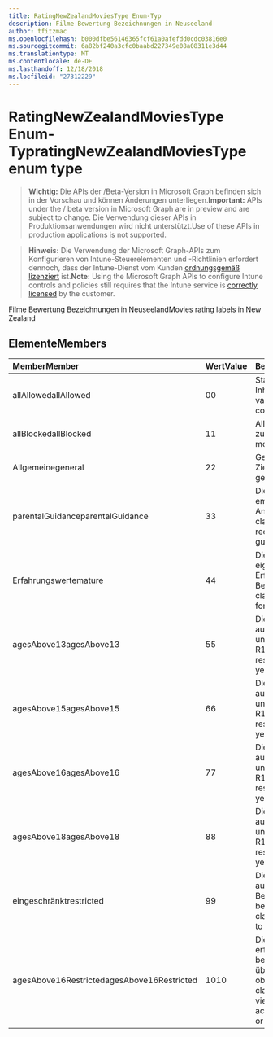 ```yaml
---
title: RatingNewZealandMoviesType Enum-Typ
description: Filme Bewertung Bezeichnungen in Neuseeland
author: tfitzmac
ms.openlocfilehash: b000dfbe56146365fcf61a0afefdd0cdc03816e0
ms.sourcegitcommit: 6a82bf240a3cfc0baabd227349e08a08311e3d44
ms.translationtype: MT
ms.contentlocale: de-DE
ms.lasthandoff: 12/18/2018
ms.locfileid: "27312229"
---
```

# <a name="ratingnewzealandmoviestype-enum-type"></a><span data-ttu-id="28033-103">RatingNewZealandMoviesType Enum-Typ</span><span class="sxs-lookup"><span data-stu-id="28033-103">ratingNewZealandMoviesType enum type</span></span>

> <span data-ttu-id="28033-104">**Wichtig:** Die APIs der /Beta-Version in Microsoft Graph befinden sich in der Vorschau und können Änderungen unterliegen.</span><span class="sxs-lookup"><span data-stu-id="28033-104">**Important:** APIs under the / beta version in Microsoft Graph are in preview and are subject to change.</span></span> <span data-ttu-id="28033-105">Die Verwendung dieser APIs in Produktionsanwendungen wird nicht unterstützt.</span><span class="sxs-lookup"><span data-stu-id="28033-105">Use of these APIs in production applications is not supported.</span></span>

> <span data-ttu-id="28033-106">**Hinweis:** Die Verwendung der Microsoft Graph-APIs zum Konfigurieren von Intune-Steuerelementen und -Richtlinien erfordert dennoch, dass der Intune-Dienst vom Kunden [ordnungsgemäß lizenziert](https://go.microsoft.com/fwlink/?linkid=839381) ist.</span><span class="sxs-lookup"><span data-stu-id="28033-106">**Note:** Using the Microsoft Graph APIs to configure Intune controls and policies still requires that the Intune service is [correctly licensed](https://go.microsoft.com/fwlink/?linkid=839381) by the customer.</span></span>

<span data-ttu-id="28033-107">Filme Bewertung Bezeichnungen in Neuseeland</span><span class="sxs-lookup"><span data-stu-id="28033-107">Movies rating labels in New Zealand</span></span>
## <a name="members"></a><span data-ttu-id="28033-108">Elemente</span><span class="sxs-lookup"><span data-stu-id="28033-108">Members</span></span>
|<span data-ttu-id="28033-109">Member</span><span class="sxs-lookup"><span data-stu-id="28033-109">Member</span></span>|<span data-ttu-id="28033-110">Wert</span><span class="sxs-lookup"><span data-stu-id="28033-110">Value</span></span>|<span data-ttu-id="28033-111">Beschreibung</span><span class="sxs-lookup"><span data-stu-id="28033-111">Description</span></span>|
|:---|:---|:---|
|<span data-ttu-id="28033-112">allAllowed</span><span class="sxs-lookup"><span data-stu-id="28033-112">allAllowed</span></span>|<span data-ttu-id="28033-113">0</span><span class="sxs-lookup"><span data-stu-id="28033-113">0</span></span>|<span data-ttu-id="28033-114">Standardwert, alle Filme Inhalte zulassen</span><span class="sxs-lookup"><span data-stu-id="28033-114">Default value, allow all movies content</span></span>|
|<span data-ttu-id="28033-115">allBlocked</span><span class="sxs-lookup"><span data-stu-id="28033-115">allBlocked</span></span>|<span data-ttu-id="28033-116">1</span><span class="sxs-lookup"><span data-stu-id="28033-116">1</span></span>|<span data-ttu-id="28033-117">Alle Inhalte Filme nicht zulassen</span><span class="sxs-lookup"><span data-stu-id="28033-117">Do not allow any movies content</span></span>|
|<span data-ttu-id="28033-118">Allgemeine</span><span class="sxs-lookup"><span data-stu-id="28033-118">general</span></span>|<span data-ttu-id="28033-119">2</span><span class="sxs-lookup"><span data-stu-id="28033-119">2</span></span>|<span data-ttu-id="28033-120">Geeignet für allgemeine Zielgruppen</span><span class="sxs-lookup"><span data-stu-id="28033-120">Suitable for general audience</span></span>|
|<span data-ttu-id="28033-121">parentalGuidance</span><span class="sxs-lookup"><span data-stu-id="28033-121">parentalGuidance</span></span>|<span data-ttu-id="28033-122">3</span><span class="sxs-lookup"><span data-stu-id="28033-122">3</span></span>|<span data-ttu-id="28033-123">Die Bild-Klassifizierung empfiehlt Eltern Anleitungen</span><span class="sxs-lookup"><span data-stu-id="28033-123">The PG classification recommends parental guidance</span></span>|
|<span data-ttu-id="28033-124">Erfahrungswerte</span><span class="sxs-lookup"><span data-stu-id="28033-124">mature</span></span>|<span data-ttu-id="28033-125">4</span><span class="sxs-lookup"><span data-stu-id="28033-125">4</span></span>|<span data-ttu-id="28033-126">Die M-Klassifizierung eignet sich für über Erfahrungswerte zur Benutzergruppe</span><span class="sxs-lookup"><span data-stu-id="28033-126">The M classification is suitable for mature audience</span></span>|
|<span data-ttu-id="28033-127">agesAbove13</span><span class="sxs-lookup"><span data-stu-id="28033-127">agesAbove13</span></span>|<span data-ttu-id="28033-128">5</span><span class="sxs-lookup"><span data-stu-id="28033-128">5</span></span>|<span data-ttu-id="28033-129">Die R13 Klassifikation ist auf Personen 13 Jahre und über beschränkt</span><span class="sxs-lookup"><span data-stu-id="28033-129">The R13 classification is restricted to persons 13 years and over</span></span>|
|<span data-ttu-id="28033-130">agesAbove15</span><span class="sxs-lookup"><span data-stu-id="28033-130">agesAbove15</span></span>|<span data-ttu-id="28033-131">6</span><span class="sxs-lookup"><span data-stu-id="28033-131">6</span></span>|<span data-ttu-id="28033-132">Die R15 Klassifikation ist auf Personen 15 Jahre und über beschränkt</span><span class="sxs-lookup"><span data-stu-id="28033-132">The R15 classification is restricted to persons 15 years and over</span></span>|
|<span data-ttu-id="28033-133">agesAbove16</span><span class="sxs-lookup"><span data-stu-id="28033-133">agesAbove16</span></span>|<span data-ttu-id="28033-134">7</span><span class="sxs-lookup"><span data-stu-id="28033-134">7</span></span>|<span data-ttu-id="28033-135">Die R16 Klassifikation ist auf Personen 16 Jahre und über beschränkt</span><span class="sxs-lookup"><span data-stu-id="28033-135">The R16 classification is restricted to persons 16 years and over</span></span>|
|<span data-ttu-id="28033-136">agesAbove18</span><span class="sxs-lookup"><span data-stu-id="28033-136">agesAbove18</span></span>|<span data-ttu-id="28033-137">8</span><span class="sxs-lookup"><span data-stu-id="28033-137">8</span></span>|<span data-ttu-id="28033-138">Die R18 Klassifikation ist auf Personen 18 Jahre und über beschränkt</span><span class="sxs-lookup"><span data-stu-id="28033-138">The R18 classification is restricted to persons 18 years and over</span></span>|
|<span data-ttu-id="28033-139">eingeschränkt</span><span class="sxs-lookup"><span data-stu-id="28033-139">restricted</span></span>|<span data-ttu-id="28033-140">9</span><span class="sxs-lookup"><span data-stu-id="28033-140">9</span></span>|<span data-ttu-id="28033-141">Die R-Klassifikation ist auf eine bestimmte Benutzergruppe beschränkt</span><span class="sxs-lookup"><span data-stu-id="28033-141">The R classification is restricted to a certain audience</span></span>|
|<span data-ttu-id="28033-142">agesAbove16Restricted</span><span class="sxs-lookup"><span data-stu-id="28033-142">agesAbove16Restricted</span></span>|<span data-ttu-id="28033-143">10</span><span class="sxs-lookup"><span data-stu-id="28033-143">10</span></span>|<span data-ttu-id="28033-144">Die Klassifizierung RP16 erfordert Viewer unter 16 begleitet durch ein übergeordnetes oder oben</span><span class="sxs-lookup"><span data-stu-id="28033-144">The RP16 classification requires viewers under 16 accompanied by a parent or an adult</span></span>|





